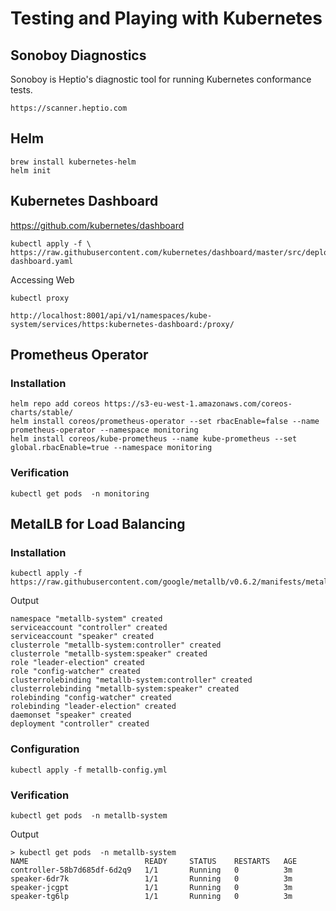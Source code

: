 # Testing and Playing with Kubernetes

## Sonoboy Diagnostics

Sonoboy is Heptio's diagnostic tool for running Kubernetes conformance tests.

```
https://scanner.heptio.com
```

## Helm

```
brew install kubernetes-helm
helm init
```

## Kubernetes Dashboard

https://github.com/kubernetes/dashboard

```
kubectl apply -f \
https://raw.githubusercontent.com/kubernetes/dashboard/master/src/deploy/recommended/kubernetes-dashboard.yaml
```

Accessing Web

```
kubectl proxy
```

```
http://localhost:8001/api/v1/namespaces/kube-system/services/https:kubernetes-dashboard:/proxy/
```

## Prometheus Operator

### Installation

```
helm repo add coreos https://s3-eu-west-1.amazonaws.com/coreos-charts/stable/
helm install coreos/prometheus-operator --set rbacEnable=false --name prometheus-operator --namespace monitoring
helm install coreos/kube-prometheus --name kube-prometheus --set global.rbacEnable=true --namespace monitoring
```

### Verification

```
kubectl get pods  -n monitoring
```

## MetalLB for Load Balancing

### Installation

```
kubectl apply -f https://raw.githubusercontent.com/google/metallb/v0.6.2/manifests/metallb.yaml
```

Output

```
namespace "metallb-system" created
serviceaccount "controller" created
serviceaccount "speaker" created
clusterrole "metallb-system:controller" created
clusterrole "metallb-system:speaker" created
role "leader-election" created
role "config-watcher" created
clusterrolebinding "metallb-system:controller" created
clusterrolebinding "metallb-system:speaker" created
rolebinding "config-watcher" created
rolebinding "leader-election" created
daemonset "speaker" created
deployment "controller" created
```

### Configuration

```
kubectl apply -f metallb-config.yml
```

### Verification

```
kubectl get pods  -n metallb-system
```

Output

```
> kubectl get pods  -n metallb-system
NAME                          READY     STATUS    RESTARTS   AGE
controller-58b7d685df-6d2q9   1/1       Running   0          3m
speaker-6dr7k                 1/1       Running   0          3m
speaker-jcgpt                 1/1       Running   0          3m
speaker-tg6lp                 1/1       Running   0          3m
```